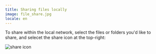 ```yaml
---
title: Sharing files locally
image: file_share.jpg
locale: en
---
```


To share within the local network, select the files or folders you'd like to share, and selecet the share icon at the top-right:

![share icon](/share.png)

<app-button :color="true" localUrl=":8086/all/https://docs.earthdefenderstoolkit.com/" text="Read the guide"></app-button>
